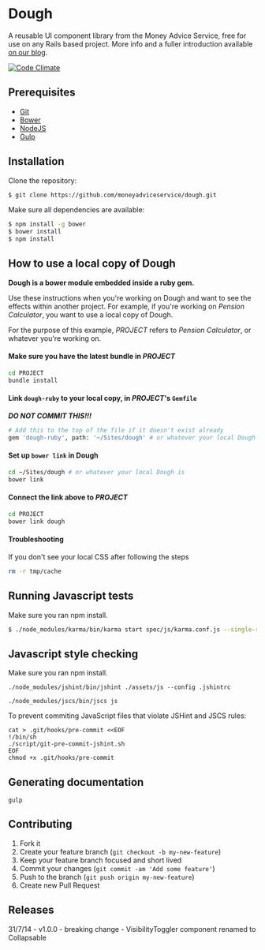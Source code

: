 # Dough

A reusable UI component library from the Money Advice Service, free for use on any Rails based project. More info and a fuller introduction available [on our blog](http://making.moneyadviceservice.org.uk/2015/01/making-with-dough/).

[![Code Climate](https://codeclimate.com/github/moneyadviceservice/dough/badges/gpa.svg)](https://codeclimate.com/github/moneyadviceservice/dough)

## Prerequisites

* [Git]
* [Bower]
* [NodeJS]
* [Gulp]

## Installation

Clone the repository:

```sh
$ git clone https://github.com/moneyadviceservice/dough.git
```

Make sure all dependencies are available:

```sh
$ npm install -g bower
$ bower install
$ npm install
```

## How to use a local copy of Dough

**Dough is a bower module embedded inside a ruby gem.**

Use these instructions when you're working on Dough and want to
see the effects within another project. For example, if you're working on _Pension Calculator_,
you want to use a local copy of Dough.

For the purpose of this example, _PROJECT_ refers to _Pension Calculator_, or whatever you're working on.

#### Make sure you have the latest bundle in _PROJECT_

```sh
cd PROJECT
bundle install
```

#### Link `dough-ruby` to your local copy, in _PROJECT_'s `Gemfile`

***DO NOT COMMIT THIS!!!***

```sh
# Add this to the top of the file if it doesn't exist already
gem 'dough-ruby', path: '~/Sites/dough' # or whatever your local Dough is
```

#### Set up `bower link` in Dough

```sh
cd ~/Sites/dough # or whatever your local Dough is
bower link
```

#### Connect the link above to _PROJECT_

```sh
cd PROJECT
bower link dough
```

#### Troubleshooting

If you don't see your local CSS after following the steps

```sh
rm -r tmp/cache
```

## Running Javascript tests

Make sure you ran npm install.

```sh
$ ./node_modules/karma/bin/karma start spec/js/karma.conf.js --single-run
```

## Javascript style checking

Make sure you ran npm install.
```
./node_modules/jshint/bin/jshint ./assets/js --config .jshintrc
```

```
./node_modules/jscs/bin/jscs js
```

To prevent commiting JavaScript files that violate JSHint and JSCS rules:

```shell
cat > .git/hooks/pre-commit <<EOF
!/bin/sh
./script/git-pre-commit-jshint.sh
EOF
chmod +x .git/hooks/pre-commit
```

## Generating documentation

```shell
gulp
```

## Contributing

1. Fork it
2. Create your feature branch (`git checkout -b my-new-feature`)
3. Keep your feature branch focused and short lived
4. Commit your changes (`git commit -am 'Add some feature'`)
5. Push to the branch (`git push origin my-new-feature`)
6. Create new Pull Request


[bower]: http://bower.io
[git]: http://git-scm.com
[nodejs]: http://nodejs.org/
[gulp]: https://github.com/gulpjs/gulp/blob/master/docs/getting-started.md

## Releases
31/7/14 - v1.0.0 - breaking change - VisibilityToggler component renamed to Collapsable
